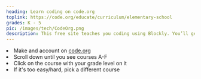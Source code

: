 ```yaml
---
heading: Learn coding on code.org
toplink: https://code.org/educate/curriculum/elementary-school
grades: K - 5
pic: /images/tech/CodeOrg.png
description: This free site teaches you coding using Blockly. You’ll get to make animals dance around and program video game characters to complete quests.
---
```

<li>Make and account on <a href="https://code.org/educate/curriculum/elementary-school">code.org</a></li>
<li>Scroll down until you see courses A-F</li>
<li>Click on the course with your grade level on it</li>
<li>If it's too easy/hard, pick a different course</li>
